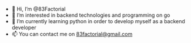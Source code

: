 - 👋 Hi, I’m @83Factorial
- 👀 I’m interested in backend technologies and programming on go
- 🌱 I’m currently learning python in order to develop myself as a backend developer
- 📫 You can contact me on 83factorial@gmail.com
